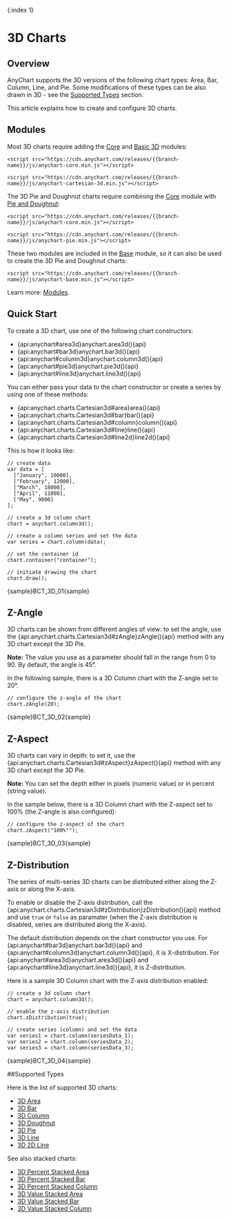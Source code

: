{:index 1}
# 3D Charts

## Overview

AnyChart supports the 3D versions of the following chart types: Area, Bar, Column, Line, and Pie. Some modifications of these types can be also drawn in 3D - see the [Supported Types](#supported_types) section.

This article explains how to create and configure 3D charts.

## Modules

Most 3D charts require adding the [Core](../../Quick_Start/Modules#core) and [Basic 3D](../../Quick_Start/Modules#basic_cartesian_charts) modules:

```
<script src="https://cdn.anychart.com/releases/{{branch-name}}/js/anychart-core.min.js"></script>
```

```
<script src="https://cdn.anychart.com/releases/{{branch-name}}/js/anychart-cartesian-3d.min.js"></script>
```

The 3D Pie and Doughnut charts require combining the [Core](../../Quick_Start/Modules#core) module with [Pie and Doughnut](../../Quick_Start/Modules#pie_and_doughnut):

```
<script src="https://cdn.anychart.com/releases/{{branch-name}}/js/anychart-core.min.js"></script>
```

```
<script src="https://cdn.anychart.com/releases/{{branch-name}}/js/anychart-pie.min.js"></script>
```

These two modules are included in the [Base](../../Quick_Start/Modules#base) module, so it can also be used to create the 3D Pie and Doughnut charts:

```
<script src="https://cdn.anychart.com/releases/{{branch-name}}/js/anychart-base.min.js"></script>
```

Learn more: [Modules](../../Quick_Start/Modules).

## Quick Start

To create a 3D chart, use one of the following chart constructors:

* {api:anychart#area3d}anychart.area3d(){api}
* {api:anychart#bar3d}anychart.bar3d(){api}
* {api:anychart#column3d}anychart.column3d(){api}
* {api:anychart#pie3d}anychart.pie3d(){api}
* {api:anychart#line3d}anychart.line3d(){api}

You can either pass your data to the chart constructor or create a series by using one of these methods:

* {api:anychart.charts.Cartesian3d#area}area(){api}
* {api:anychart.charts.Cartesian3d#bar}bar(){api}
* {api:anychart.charts.Cartesian3d#column}column(){api}
* {api:anychart.charts.Cartesian3d#line}line(){api}
* {api:anychart.charts.Cartesian3d#line2d}line2d(){api}

This is how it looks like:

```
// create data
var data = [
  ["January", 10000],
  ["February", 12000],
  ["March", 18000],
  ["April", 11000],
  ["May", 9000]
];

// create a 3d column chart
chart = anychart.column3d();

// create a column series and set the data
var series = chart.column(data);

// set the container id
chart.container("container");

// initiate drawing the chart
chart.draw();
```

{sample}BCT\_3D\_01{sample}

## Z-Angle

3D charts can be shown from different angles of view: to set the angle, use the {api:anychart.charts.Cartesian3d#zAngle}zAngle(){api} method with any 3D chart except the 3D Pie.

**Note:** The value you use as a parameter should fall in the range from 0 to 90. By default, the angle is 45&deg;. 

In the following sample, there is a 3D Column chart with the Z-angle set to 20&deg;.

```
// configure the z-angle of the chart
chart.zAngle(20);
```

{sample}BCT\_3D\_02{sample}

## Z-Aspect

3D charts can vary in depth: to set it, use the {api:anychart.charts.Cartesian3d#zAspect}zAspect(){api} method with any 3D chart except the 3D Pie.

**Note:** You can set the depth either in pixels (numeric value) or in percent (string value).

In the sample below, there is a 3D Column chart with the Z-aspect set to 100% (the Z-angle is also configured):

```
// configure the z-aspect of the chart
chart.zAspect("100%"");
```

{sample}BCT\_3D\_03{sample}

## Z-Distribution

The series of multi-series 3D charts can be distributed either along the Z-axis or along the X-axis.

To enable or disable the Z-axis distribution, call the {api:anychart.charts.Cartesian3d#zDistribution}zDistribution(){api} method and use `true` or `false` as paramater (when the Z-axis distribution is disabled, series are distributed along the X-axis).

The default distribution depends on the chart constructor you use. For {api:anychart#bar3d}anychart.bar3d(){api} and {api:anychart#column3d}anychart.column3d(){api}, it is X-distribution. For {api:anychart#area3d}anychart.area3d(){api} and {api:anychart#line3d}anychart.line3d(){api}, it is Z-distribution.

Here is a sample 3D Column chart with the Z-axis distribution enabled:

```
// create a 3d column chart
chart = anychart.column3d();

// enable the z-axis distribution
chart.zDistribution(true);

// create series (column) and set the data
var series1 = chart.column(seriesData_1);
var series2 = chart.column(seriesData_2);
var series3 = chart.column(seriesData_3);
```

{sample}BCT\_3D\_04{sample}

##Supported Types

Here is the list of supported 3D charts:

* [3D Area](Area_Chart)
* [3D Bar](Bar_Chart)
* [3D Column](Column_Chart)
* [3D Doughnut](Doughnut_Chart)
* [3D Pie](Pie_Chart)
* [3D Line](Line_Chart)
* [3D 2D Line](2D_Line_Chart)

See also stacked charts:

* [3D Percent Stacked Area](../Stacked/Percent/3D_Area_Chart)
* [3D Percent Stacked Bar](../Stacked/Percent/3D_Bar_Chart)
* [3D Percent Stacked Column](../Stacked/Percent/3D_Column_Chart)
* [3D Value Stacked Area](../Stacked/Value/3D_Area_Chart)
* [3D Value Stacked Bar](../Stacked/Value/3D_Bar_Chart)
* [3D Value Stacked Column](../Stacked/Value/3D_Column_Chart)